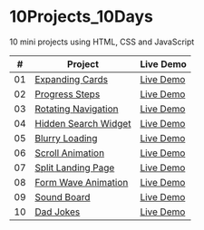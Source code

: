 # 10Projects_10Days
10 mini projects using HTML, CSS and JavaScript

| #  | Project                                                                                        | Live Demo                                                                     |
|----|------------------------------------------------------------------------------------------------|-------------------------------------------------------------------------------|
| 01 | [Expanding Cards](https://github.com/m-yash95/10Projects_10Days/tree/main/1.Expanding%20Cards) | [Live Demo](https://m-yash95.github.io/10Projects_10Days/1.Expanding%20Cards) |
| 02 | [Progress Steps](https://github.com/m-yash95/10Projects_10Days/tree/main/2.Progress%20Steps) | [Live Demo](https://m-yash95.github.io/10Projects_10Days/2.Progress%20Steps) |
| 03 | [Rotating Navigation](https://github.com/m-yash95/10Projects_10Days/tree/main/3.Rotating%20Navigation)     | [Live Demo](https://m-yash95.github.io/10Projects_10Days/3.Rotating%20Navigation)    |
| 04 | [Hidden Search Widget](https://github.com/m-yash95/10Projects_10Days/tree/main/4.Hidden%20Search%20Widget) | [Live Demo](https://m-yash95.github.io/10Projects_10Days/4.Hidden%20Search%20Widget) |
| 05 | [Blurry Loading](https://github.com/m-yash95/10Projects_10Days/tree/main/5.Blurry%20Loading) | [Live Demo](https://m-yash95.github.io/10Projects_10Days/5.Blurry%20Loading) |
| 06 | [Scroll Animation](https://github.com/m-yash95/10Projects_10Days/tree/main/6.Scroll%20Animation) | [Live Demo](https://m-yash95.github.io/10Projects_10Days/6.Scroll%20Animation) |
| 07 | [Split Landing Page](https://github.com/m-yash95/10Projects_10Days/tree/main/7.Split%20Landing%20Page)   | [Live Demo](https://m-yash95.github.io/10Projects_10Days/7.Split%20Landing%20Page)  |
| 08 | [Form Wave Animation](https://github.com/m-yash95/10Projects_10Days/tree/main/8.Form%20Wave%20Animation) | [Live Demo](https://m-yash95.github.io/10Projects_10Days/8.Form%20Wave%20Animation) |
| 09 | [Sound Board](https://github.com/m-yash95/10Projects_10Days/tree/main/9.Sound%20Board)                   | [Live Demo](https://m-yash95.github.io/10Projects_10Days/9.Sound%20Board)           |
| 10 | [Dad Jokes](https://github.com/m-yash95/10Projects_10Days/tree/main/10.Dad%20Jokes)                      | [Live Demo](https://m-yash95.github.io/10Projects_10Days/10.Dad%20Jokes)            |
